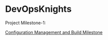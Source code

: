 # DevOpsKnights

Project Milestone-1:

[Configuration Management and Build Milestone](https://github.ncsu.edu/ppatel16/DevOpsKnights/tree/m1_cm_build)
